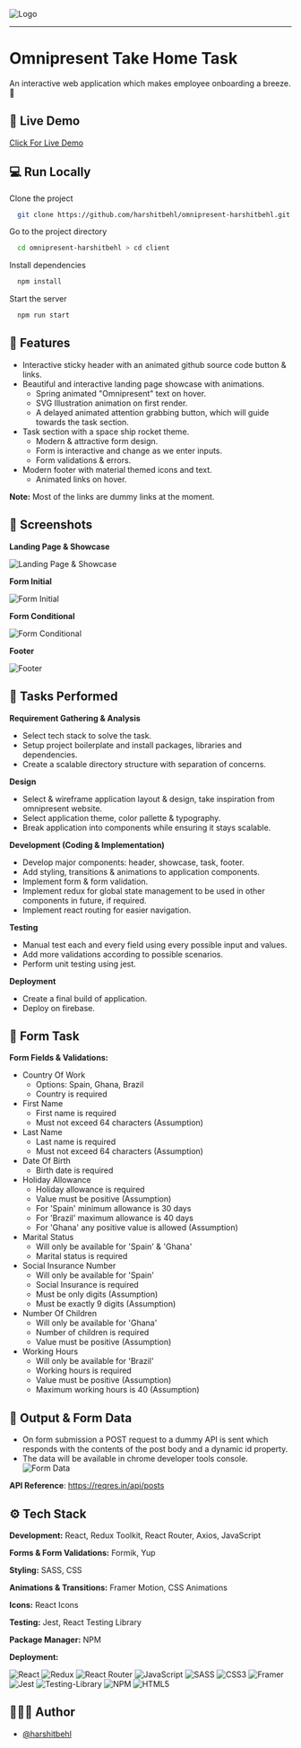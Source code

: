 ![Logo](https://remote-europe.com/sites/default/files/styles/medium_300x300_/public/2021-08/omnipresent.png?itok=hDVlAUq1)

---

# Omnipresent Take Home Task

An interactive web application which makes employee onboarding a breeze. 💨

## 🔗 Live Demo

[Click For Live Demo]("")

## 💻 Run Locally

Clone the project

```bash
  git clone https://github.com/harshitbehl/omnipresent-harshitbehl.git
```

Go to the project directory

```bash
  cd omnipresent-harshitbehl > cd client
```

Install dependencies

```bash
  npm install
```

Start the server

```bash
  npm run start
```

## 🔖 Features

- Interactive sticky header with an animated github source code button & links.
- Beautiful and interactive landing page showcase with animations.
  - Spring animated "Omnipresent" text on hover.
  - SVG Illustration animation on first render.
  - A delayed animated attention grabbing button, which will guide towards the task section.
- Task section with a space ship rocket theme.
  - Modern & attractive form design.
  - Form is interactive and change as we enter inputs.
  - Form validations & errors.
- Modern footer with material themed icons and text.
  - Animated links on hover.

**Note:** Most of the links are dummy links at the moment.

## 📸 Screenshots

**Landing Page & Showcase**

![Landing Page & Showcase](/assets/readmeImages/landingPage.png)

**Form Initial**

![Form Initial](/assets/readmeImages/formInitial.png)

**Form Conditional**

![Form Conditional](/assets/readmeImages/formConditional.png)

**Footer**

![Footer](/assets/readmeImages/footer.png)

## 📌 Tasks Performed

**Requirement Gathering & Analysis**

- Select tech stack to solve the task.
- Setup project boilerplate and install packages, libraries and dependencies.
- Create a scalable directory structure with separation of concerns.

**Design**

- Select & wireframe application layout & design, take inspiration from omnipresent website.
- Select application theme, color pallette & typography.
- Break application into components while ensuring it stays scalable.

**Development (Coding & Implementation)**

- Develop major components: header, showcase, task, footer.
- Add styling, transitions & animations to application components.
- Implement form & form validation.
- Implement redux for global state management to be used in other components in future, if required.
- Implement react routing for easier navigation.

**Testing**

- Manual test each and every field using every possible input and values.
- Add more validations according to possible scenarios.
- Perform unit testing using jest.

**Deployment**

- Create a final build of application.
- Deploy on firebase.

## 📄 Form Task

**Form Fields & Validations:**

- Country Of Work
  - Options: Spain, Ghana, Brazil
  - Country is required
- First Name
  - First name is required
  - Must not exceed 64 characters (Assumption)
- Last Name
  - Last name is required
  - Must not exceed 64 characters (Assumption)
- Date Of Birth
  - Birth date is required
- Holiday Allowance
  - Holiday allowance is required
  - Value must be positive (Assumption)
  - For 'Spain' minimum allowance is 30 days
  - For 'Brazil' maximum allowance is 40 days
  - For 'Ghana' any positive value is allowed (Assumption)
- Marital Status
  - Will only be available for 'Spain' & 'Ghana'
  - Marital status is required
- Social Insurance Number
  - Will only be available for 'Spain'
  - Social Insurance is required
  - Must be only digits (Assumption)
  - Must be exactly 9 digits (Assumption)
- Number Of Children
  - Will only be available for 'Ghana'
  - Number of children is required
  - Value must be positive (Assumption)
- Working Hours
  - Will only be available for 'Brazil'
  - Working hours is required
  - Value must be positive (Assumption)
  - Maximum working hours is 40 (Assumption)

## 🔢 Output & Form Data

- On form submission a POST request to a dummy API is sent which responds with the contents of the post body and a dynamic id property.
- The data will be available in chrome developer tools console.
  ![Form Data](/assets/readmeImages/formData.png)

**API Reference**: https://reqres.in/api/posts

## ⚙️ Tech Stack

**Development:** React, Redux Toolkit, React Router, Axios, JavaScript

**Forms & Form Validations:** Formik, Yup

**Styling:** SASS, CSS

**Animations & Transitions:** Framer Motion, CSS Animations

**Icons:** React Icons

**Testing:** Jest, React Testing Library

**Package Manager:** NPM

**Deployment:**

![React](https://img.shields.io/badge/react-%2320232a.svg?style=for-the-badge&logo=react&logoColor=%2361DAFB)
![Redux](https://img.shields.io/badge/redux-%23593d88.svg?style=for-the-badge&logo=redux&logoColor=white)
![React Router](https://img.shields.io/badge/React_Router-CA4245?style=for-the-badge&logo=react-router&logoColor=white)
![JavaScript](https://img.shields.io/badge/javascript-%23323330.svg?style=for-the-badge&logo=javascript&logoColor=%23F7DF1E)
![SASS](https://img.shields.io/badge/SASS-hotpink.svg?style=for-the-badge&logo=SASS&logoColor=white)
![CSS3](https://img.shields.io/badge/css3-%231572B6.svg?style=for-the-badge&logo=css3&logoColor=white)
![Framer](https://img.shields.io/badge/Framer-black?style=for-the-badge&logo=framer&logoColor=blue)
![Jest](https://img.shields.io/badge/-jest-%23C21325?style=for-the-badge&logo=jest&logoColor=white)
![Testing-Library](https://img.shields.io/badge/-TestingLibrary-%23E33332?style=for-the-badge&logo=testing-library&logoColor=white)
![NPM](https://img.shields.io/badge/NPM-%23000000.svg?style=for-the-badge&logo=npm&logoColor=white)
![HTML5](https://img.shields.io/badge/html5-%23E34F26.svg?style=for-the-badge&logo=html5&logoColor=white)

## 👨🏽‍💻 Author

- [@harshitbehl](https://github.com/harshitbehl)
